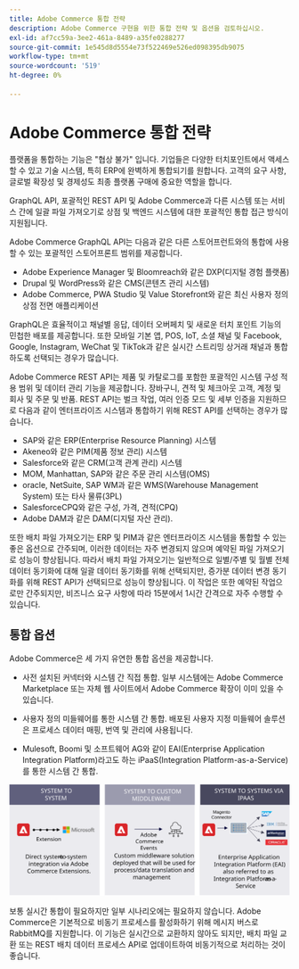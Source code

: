 ```yaml
---
title: Adobe Commerce 통합 전략
description: Adobe Commerce 구현을 위한 통합 전략 및 옵션을 검토하십시오.
exl-id: af7cc59a-3ee2-461a-8489-a35fe0288277
source-git-commit: 1e545d8d5554e73f522469e526ed098395db9075
workflow-type: tm+mt
source-wordcount: '519'
ht-degree: 0%

---
```


# Adobe Commerce 통합 전략

플랫폼을 통합하는 기능은 &quot;협상 불가&quot; 입니다. 기업들은 다양한 터치포인트에서 액세스할 수 있고 기술 시스템, 특히 ERP에 완벽하게 통합되기를 원합니다. 고객의 요구 사항, 글로벌 확장성 및 경제성도 최종 플랫폼 구매에 중요한 역할을 합니다.

GraphQL API, 포괄적인 REST API 및 Adobe Commerce과 다른 시스템 또는 서비스 간에 일괄 파일 가져오기로 상점 및 백엔드 시스템에 대한 포괄적인 통합 접근 방식이 지원됩니다.

Adobe Commerce GraphQL API는 다음과 같은 다른 스토어프런트와의 통합에 사용할 수 있는 포괄적인 스토어프론트 범위를 제공합니다.

- Adobe Experience Manager 및 Bloomreach와 같은 DXP(디지털 경험 플랫폼)
- Drupal 및 WordPress와 같은 CMS(콘텐츠 관리 시스템)
- Adobe Commerce, PWA Studio 및 Value Storefront와 같은 최신 사용자 정의 상점 전면 애플리케이션

GraphQL은 효율적이고 채널별 응답, 데이터 오버페치 및 새로운 터치 포인트 기능의 민첩한 배포를 제공합니다. 또한 모바일 기본 앱, POS, IoT, 소셜 채널 및 Facebook, Google, Instagram, WeChat 및 TikTok과 같은 실시간 스트리밍 상거래 채널과 통합하도록 선택되는 경우가 많습니다.

Adobe Commerce REST API는 제품 및 카탈로그를 포함한 포괄적인 시스템 구성 적용 범위 및 데이터 관리 기능을 제공합니다. 장바구니, 견적 및 체크아웃 고객, 계정 및 회사 및 주문 및 반품. REST API는 벌크 작업, 여러 인증 모드 및 세부 인증을 지원하므로 다음과 같이 엔터프라이즈 시스템과 통합하기 위해 REST API를 선택하는 경우가 많습니다.

- SAP와 같은 ERP(Enterprise Resource Planning) 시스템
- Akeneo와 같은 PIM(제품 정보 관리) 시스템
- Salesforce와 같은 CRM(고객 관계 관리) 시스템
- MOM, Manhattan, SAP와 같은 주문 관리 시스템(OMS)
- oracle, NetSuite, SAP WM과 같은 WMS(Warehouse Management System) 또는 타사 물류(3PL)
- SalesforceCPQ와 같은 구성, 가격, 견적(CPQ)
- Adobe DAM과 같은 DAM(디지털 자산 관리).

또한 배치 파일 가져오기는 ERP 및 PIM과 같은 엔터프라이즈 시스템을 통합할 수 있는 좋은 옵션으로 간주되며, 이러한 데이터는 자주 변경되지 않으며 예약된 파일 가져오기로 성능이 향상됩니다. 따라서 배치 파일 가져오기는 일반적으로 일별/주별 및 월별 전체 데이터 동기화에 대해 일괄 데이터 동기화를 위해 선택되지만, 증가분 데이터 변경 동기화를 위해 REST API가 선택되므로 성능이 향상됩니다. 이 작업은 또한 예약된 작업으로만 간주되지만, 비즈니스 요구 사항에 따라 15분에서 1시간 간격으로 자주 수행할 수 있습니다.

## 통합 옵션

Adobe Commerce은 세 가지 유연한 통합 옵션을 제공합니다.

- 사전 설치된 커넥터와 시스템 간 직접 통합. 일부 시스템에는 Adobe Commerce Marketplace 또는 자체 웹 사이트에서 Adobe Commerce 확장이 이미 있을 수 있습니다.

- 사용자 정의 미들웨어를 통한 시스템 간 통합. 배포된 사용자 지정 미들웨어 솔루션은 프로세스 데이터 매핑, 번역 및 관리에 사용됩니다.

- Mulesoft, Boomi 및 소프트웨어 AG와 같이 EAI(Enterprise Application Integration Platform)라고도 하는 iPaaS(Integration Platform-as-a-Service)를 통한 시스템 간 통합.

![Adobe Commerce 통합 옵션](../../assets/playbooks/integration-options.svg)

보통 실시간 통합이 필요하지만 일부 시나리오에는 필요하지 않습니다. Adobe Commerce은 기본적으로 비동기 프로세스를 활성화하기 위해 메시지 버스로 RabbitMQ를 지원합니다. 이 기능은 실시간으로 교환하지 않아도 되지만, 배치 파일 교환 또는 REST 배치 데이터 프로세스 API로 업데이트하여 비동기적으로 처리하는 것이 좋습니다.
